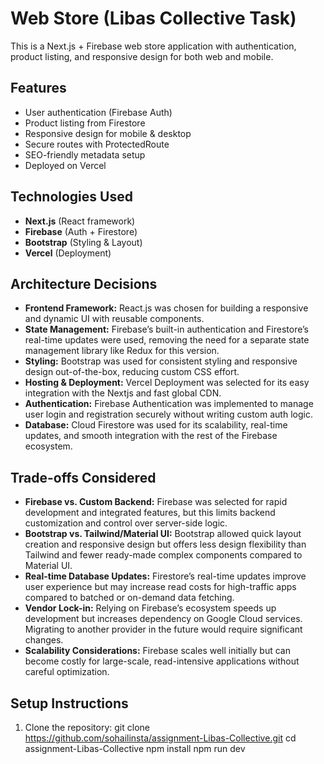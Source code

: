 # Web Store (Libas Collective Task)

This is a Next.js + Firebase web store application with authentication, product listing, and responsive design for both web and mobile.

## Features
- User authentication (Firebase Auth)
- Product listing from Firestore
- Responsive design for mobile & desktop
- Secure routes with ProtectedRoute
- SEO-friendly metadata setup
- Deployed on Vercel

## Technologies Used
- **Next.js** (React framework)
- **Firebase** (Auth + Firestore)
- **Bootstrap** (Styling & Layout)
- **Vercel** (Deployment)

## Architecture Decisions
- **Frontend Framework:** React.js was chosen for building a responsive and dynamic UI with reusable components.
- **State Management:** Firebase’s built-in authentication and Firestore’s real-time updates were used, removing the need for a separate state management library like Redux for this version.
- **Styling:** Bootstrap was used for consistent styling and responsive design out-of-the-box, reducing custom CSS effort.
- **Hosting & Deployment:** Vercel Deployment was selected for its easy integration with the Nextjs and fast global CDN.
- **Authentication:** Firebase Authentication was implemented to manage user login and registration securely without writing custom auth logic.
- **Database:** Cloud Firestore was used for its scalability, real-time updates, and smooth integration with the rest of the Firebase ecosystem.

## Trade-offs Considered
- **Firebase vs. Custom Backend:** Firebase was selected for rapid development and integrated features, but this limits backend customization and control over server-side logic.
- **Bootstrap vs. Tailwind/Material UI:** Bootstrap allowed quick layout creation and responsive design but offers less design flexibility than Tailwind and fewer ready-made complex components compared to Material UI.
- **Real-time Database Updates:** Firestore’s real-time updates improve user experience but may increase read costs for high-traffic apps compared to batched or on-demand data fetching.
- **Vendor Lock-in:** Relying on Firebase’s ecosystem speeds up development but increases dependency on Google Cloud services. Migrating to another provider in the future would require significant changes.
- **Scalability Considerations:** Firebase scales well initially but can become costly for large-scale, read-intensive applications without careful optimization.


## Setup Instructions
1. Clone the repository:
   git clone https://github.com/sohailinsta/assignment-Libas-Collective.git
   cd assignment-Libas-Collective
   npm install
   npm run dev

